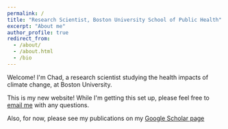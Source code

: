 ```yaml
---
permalink: /
title: "Research Scientist, Boston University School of Public Health"
excerpt: "About me"
author_profile: true
redirect_from: 
  - /about/
  - /about.html
  - /bio
---
```


Welcome! I'm Chad, a research scientist studying the health impacts of climate change, at Boston University.

This is my new website! While I'm getting this set up, please feel free to [email me](mailto:cmilando@bu.edu) with any questions.

Also, for now, please see my publications on my [Google Scholar page](https://scholar.google.com/citations?hl=en&user=bKqcxmwAAAAJ&view_op=list_works&sortby=pubdate)